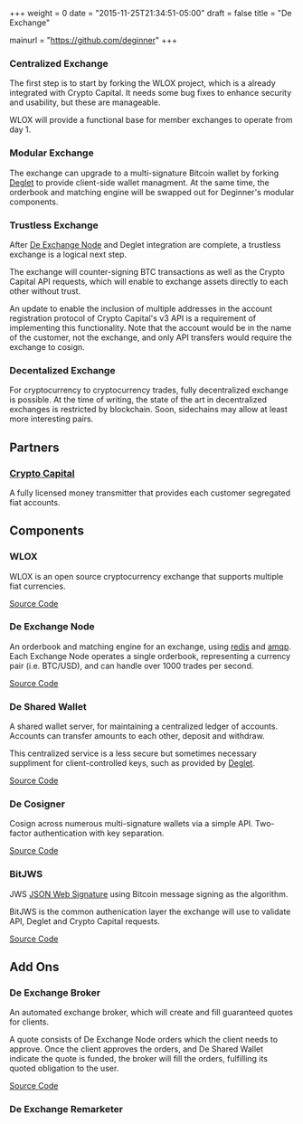+++
weight = 0
date = "2015-11-25T21:34:51-05:00"
draft = false
title = "De Exchange"

mainurl = "https://github.com/deginner"
+++

### Centralized Exchange

The first step is to start by forking the WLOX project, which is a already integrated with Crypto Capital. It needs some bug fixes to enhance security and usability, but these are manageable.

WLOX will provide a functional base for member exchanges to operate from day 1.

### Modular Exchange

The exchange can upgrade to a multi-signature Bitcoin wallet by forking [Deglet](https://bitbucket.org/deginner/deglet) to provide client-side wallet managment.  At the same time, the orderbook and matching engine will be swapped out for Deginner's modular components.

### Trustless Exchange

After [De Exchange Node](https://github.com/deginner/de-exchange-node) and Deglet integration are complete, a trustless exchange is a logical next step.

The exchange will counter-signing BTC transactions as well as the Crypto Capital API requests, which will enable to exchange assets directly to each other without trust.

An update to enable the inclusion of multiple addresses in the account registration protocol of Crypto Capital's v3 API is a requirement of implementing this functionality. Note that the account would be in the name of the customer, not the exchange, and only API transfers would require the exchange to cosign.

### Decentalized Exchange

For cryptocurrency to cryptocurrency trades, fully decentralized exchange is possible. At the time of writing, the state of the art in decentralized exchanges is restricted by blockchain. Soon, sidechains may allow at least more interesting pairs.

## Partners

### [Crypto Capital](https://cryptocapital.co/)

A fully licensed money transmitter that provides each customer segregated fiat accounts.

## Components

### WLOX

WLOX is an open source cryptocurrency exchange that supports multiple fiat currencies.

[Source Code](https://github.com/wlox/wlox)

### De Exchange Node

An orderbook and matching engine for an exchange, using [redis](http://redis.io/) and [amqp](http://amqp.org). Each Exchange Node operates a single orderbook, representing a currency pair (i.e. BTC/USD), and can handle over 1000 trades per second.

[Source Code](https://github.com/deginner/de-exchange-node)

### De Shared Wallet

A shared wallet server, for maintaining a centralized ledger of accounts. Accounts can transfer amounts to each other, deposit and withdraw.

This centralized service is a less secure but sometimes necessary suppliment for client-controlled keys, such as provided by [Deglet](https://bitbucket.org/deginner/deglet).

[Source Code](https://github.com/deginner/wallet)

### De Cosigner

Cosign across numerous multi-signature wallets via a simple API. Two-factor authentication with key separation.

[Source Code](https://bitbucket.org/deginner/cosigner-server)

### BitJWS

JWS [JSON Web Signature](http://self-issued.info/docs/draft-ietf-jose-json-web-signature.html) using Bitcoin message signing as the algorithm.

BitJWS is the common authenication layer the exchange will use to validate API, Deglet and Crypto Capital requests.

[Source Code](https://github.com/deginner/bitjws)

## Add Ons

### De Exchange Broker

An automated exchange broker, which will create and fill guaranteed quotes for clients.

A quote consists of De Exchange Node orders which the client needs to approve. Once the client approves the orders, and De Shared Wallet indicate the quote is funded, the broker will fill the orders, fulfilling its quoted obligation to the user.

[Source Code](https://github.com/deginner/de-exchange-broker)

### De Exchange Remarketer
